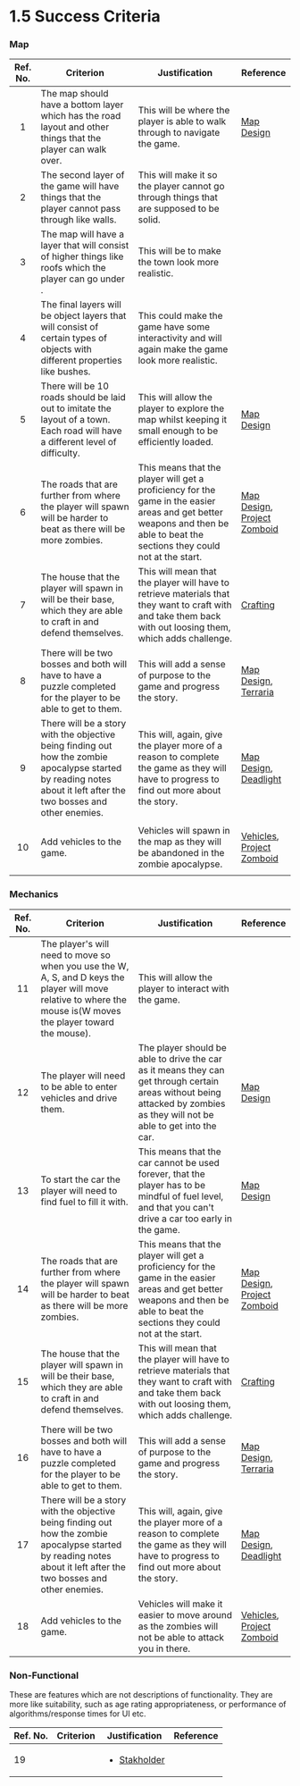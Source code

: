 # 1.5 Success Criteria

### Map

| Ref. No. | Criterion                                                                                                                                                           | Justification                                                                                                                                                                 | Reference                                                                                                                                   |
| :------: | ------------------------------------------------------------------------------------------------------------------------------------------------------------------- | ----------------------------------------------------------------------------------------------------------------------------------------------------------------------------- | ------------------------------------------------------------------------------------------------------------------------------------------- |
|     1    | The map should have a bottom layer which has the road layout and other things that the player can walk over.                                                        | This will be where the player is able to walk through to navigate the game.                                                                                                   | [Map Design](1.4a-features-of-the-proposed-solution.md)                                                                                     |
|     2    | The second layer of the game will have things that the player cannot pass through like walls.                                                                       | This will make it so the player cannot go through things that are supposed to be solid.                                                                                       |                                                                                                                                             |
|     3    | The map will have a layer that will consist of higher things like roofs which the player can go under .                                                             | This will be to make the town look more realistic.                                                                                                                            |                                                                                                                                             |
|     4    | The final layers will be object layers that will consist of certain types of objects with different properties like bushes.                                         | This could make the game have some interactivity and will again make the game look more realistic.                                                                            |                                                                                                                                             |
|     5    | There will be 10 roads should be laid out to imitate the layout of a town.  Each road will have a different level of difficulty.                                    | This will allow the player to explore the map whilst keeping it small enough to be efficiently loaded.                                                                        | [Map Design](1.4a-features-of-the-proposed-solution.md)                                                                                     |
|     6    | The roads that are further from where the player will spawn will be harder to beat as there will be more zombies.                                                   | This means that the player will get a proficiency for the game in the easier areas and get better weapons and then be able to beat the sections they could not at the start.  | <p><a href="1.4a-features-of-the-proposed-solution.md">Map Design</a>, <br><a href="1.3-research-the-problem.md">Project<br>Zomboid</a></p> |
|     7    | The house that the player will spawn in will be their base, which they are able to craft in and defend themselves.                                                  | This will mean that the player will have to retrieve materials that they want to craft with and take them back with out loosing them, which adds challenge.                   | [Crafting](1.4a-features-of-the-proposed-solution.md)                                                                                       |
|     8    | There will be two bosses and both will have to have a puzzle completed for the player to be able to get to them.                                                    | This will add a sense of purpose to the game and progress the story.                                                                                                          | <p><a href="1.4a-features-of-the-proposed-solution.md">Map Design</a>, <br><a href="1.3-research-the-problem.md">Terraria</a></p>           |
|     9    | There will be a story with the objective being finding out how the zombie apocalypse started by reading notes about it left after the two bosses and other enemies. | This will, again, give the player more of a reason to complete the game as they will have to progress to find out more about the story.                                       | <p><a href="1.4a-features-of-the-proposed-solution.md">Map Design</a>, <br><a href="1.3-research-the-problem.md">Deadlight</a></p>          |
|    10    | Add vehicles to the game.                                                                                                                                           | Vehicles will spawn in the map as they will be abandoned in the zombie apocalypse.                                                                                            | <p><a href="1.4a-features-of-the-proposed-solution.md">Vehicles</a>,<br><a href="1.3-research-the-problem.md">Project <br>Zomboid</a></p>   |

### Mechanics



| Ref. No. | Criterion                                                                                                                                                           | Justification                                                                                                                                                                 | Reference                                                                                                                                   |
| :------: | ------------------------------------------------------------------------------------------------------------------------------------------------------------------- | ----------------------------------------------------------------------------------------------------------------------------------------------------------------------------- | ------------------------------------------------------------------------------------------------------------------------------------------- |
|    11    | The player's will need to move so when you use the W, A, S, and D keys the player will move relative to where the mouse is(W moves the player toward the mouse).    | This will allow the player to interact with the game.                                                                                                                         |                                                                                                                                             |
|    12    | The player will need to be able to enter vehicles and drive them.                                                                                                   | The player should be able to drive the car as it means they can get through certain areas without being attacked by zombies as they will not be able to get into the car.     | [Map Design](1.4a-features-of-the-proposed-solution.md)                                                                                     |
|    13    | To start the car the player will need to find fuel to fill it with.                                                                                                 | This means that the car cannot be used forever, that the player has to be mindful of fuel level, and that you can't drive a car too early in the game.                        | [Map Design](1.4a-features-of-the-proposed-solution.md)                                                                                     |
|    14    | The roads that are further from where the player will spawn will be harder to beat as there will be more zombies.                                                   | This means that the player will get a proficiency for the game in the easier areas and get better weapons and then be able to beat the sections they could not at the start.  | <p><a href="1.4a-features-of-the-proposed-solution.md">Map Design</a>, <br><a href="1.3-research-the-problem.md">Project<br>Zomboid</a></p> |
|    15    | The house that the player will spawn in will be their base, which they are able to craft in and defend themselves.                                                  | This will mean that the player will have to retrieve materials that they want to craft with and take them back with out loosing them, which adds challenge.                   | [Crafting](1.4a-features-of-the-proposed-solution.md)                                                                                       |
|    16    | There will be two bosses and both will have to have a puzzle completed for the player to be able to get to them.                                                    | This will add a sense of purpose to the game and progress the story.                                                                                                          | <p><a href="1.4a-features-of-the-proposed-solution.md">Map Design</a>, <br><a href="1.3-research-the-problem.md">Terraria</a></p>           |
|    17    | There will be a story with the objective being finding out how the zombie apocalypse started by reading notes about it left after the two bosses and other enemies. | This will, again, give the player more of a reason to complete the game as they will have to progress to find out more about the story.                                       | <p><a href="1.4a-features-of-the-proposed-solution.md">Map Design</a>, <br><a href="1.3-research-the-problem.md">Deadlight</a></p>          |
|    18    | Add vehicles to the game.                                                                                                                                           | Vehicles will make it easier to move around as the zombies will not be able to attack you in there.                                                                           | <p><a href="1.4a-features-of-the-proposed-solution.md">Vehicles</a>,<br><a href="1.3-research-the-problem.md">Project <br>Zomboid</a></p>   |

### Non-Functional

These are features which are not descriptions of functionality. They are more like suitability, such as age rating appropriateness, or performance of algorithms/response times for UI etc.

| Ref. No. | Criterion | Justification                                                  | Reference |
| -------- | --------- | -------------------------------------------------------------- | --------- |
| 19       |           | <ul><li><a href="1.2-stakeholders.md">Stakholder</a></li></ul> |           |
